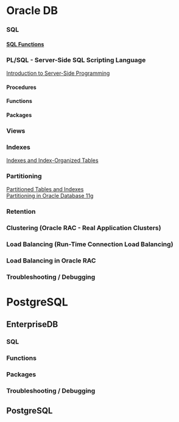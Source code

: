 # Oracle DB

### SQL

#### [SQL Functions](https://docs.oracle.com/cd/B19306_01/server.102/b14200/functions001.htm#i88893)  

### PL/SQL - Server-Side SQL Scripting Language

[Introduction to Server-Side Programming](https://docs.oracle.com/cd/E11882_01/server.112/e40540/srvrside.htm#CNCPT036)  

#### Procedures

#### Functions

#### Packages

### Views

### Indexes

[Indexes and Index-Organized Tables](https://docs.oracle.com/cd/E11882_01/server.112/e40540/indexiot.htm#CNCPT721)  

### Partitioning

[Partitioned Tables and Indexes](https://docs.oracle.com/cd/A97630_01/server.920/a96524/c12parti.htm)  
[Partitioning in Oracle Database 11g](https://www.oracle.com/technetwork/database/enterprise-edition/partitioning-11g-whitepaper-159443.pdf)  

### Retention

### Clustering (Oracle RAC - Real Application Clusters)

### Load Balancing (Run-Time Connection Load Balancing)

### Load Balancing in Oracle RAC

### Troubleshooting / Debugging


# PostgreSQL

## EnterpriseDB

### SQL

### Functions

### Packages

### Troubleshooting / Debugging



## PostgreSQL
